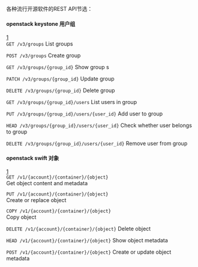 各种流行开源软件的REST API节选：

#### openstack keystone 用户组
[1](https://developer.openstack.org/api-ref/identity/v3/index.html#groups)  
`GET /v3/groups`
List groups

 `POST /v3/groups`
Create group

 `GET /v3/groups/{group_id}`
Show group s

`PATCH /v3/groups/{group_id}`
Update group


 `DELETE /v3/groups/{group_id}`
Delete group

 `GET /v3/groups/{group_id}/users`
List users in group

 `PUT /v3/groups/{group_id}/users/{user_id}`
Add user to group


`HEAD /v3/groups/{group_id}/users/{user_id}`
Check whether user belongs to group

 `DELETE /v3/groups/{group_id}/users/{user_id}`
Remove user from group

#### openstack swift 对象
[1](https://developer.openstack.org/api-ref/object-store/)  
`GET /v1/{account}/{container}/{object}`  
Get object content and metadata


 `PUT /v1/{account}/{container}/{object}`  
Create or replace object


`COPY /v1/{account}/{container}/{object}`  
Copy object


 `DELETE /v1/{account}/{container}/{object}`
Delete object

`HEAD /v1/{account}/{container}/{object}`
Show object metadata

 `POST /v1/{account}/{container}/{object}`
Create or update object metadata